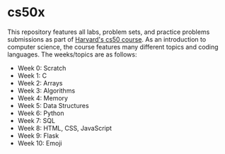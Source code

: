 # cs50x
This repository features all labs, problem sets, and practice problems submissions as part of [Harvard's cs50 course](https://cs50.harvard.edu/x/2023/). As an introduction to computer science, the course features many different topics and coding languages. The weeks/topics are as follows:

* Week 0: Scratch
* Week 1: C
* Week 2: Arrays
* Week 3: Algorithms
* Week 4: Memory
* Week 5: Data Structures
* Week 6: Python
* Week 7: SQL
* Week 8: HTML, CSS, JavaScript
* Week 9: Flask
* Week 10: Emoji
